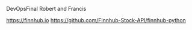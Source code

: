 DevOpsFinal
Robert and Francis

https://finnhub.io
https://github.com/Finnhub-Stock-API/finnhub-python